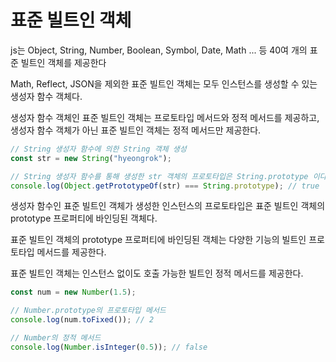 # 표준 빌트인 객체

js는 Object, String, Number, Boolean, Symbol, Date, Math ... 등 40여 개의 표준 빌트인 객체를 제공한다

Math, Reflect, JSON을 제외한 표준 빌트인 객체는 모두 인스턴스를 생성할 수 있는 생성자 함수 객체다.

생성자 함수 객체인 표준 빌트인 객체는 프로토타입 메서드와 정적 메서드를 제공하고, 생성자 함수 객체가 아닌 표준 빌트인 객체는 정적 메서드만 제공한다.

```js
// String 생성자 함수에 의한 String 객체 생성
const str = new String("hyeongrok");

// String 생성자 함수를 통해 생성한 str 객체의 프로토타입은 String.prototype 이다.
console.log(Object.getPrototypeOf(str) === String.prototype); // true
```

생성자 함수인 표준 빌트인 객체가 생성한 인스턴스의 프로토타입은 표준 빌트인 객체의 prototype 프로퍼티에 바인딩된 객체다.

표준 빌트인 객체의 prototype 프로퍼티에 바인딩된 객체는 다양한 기능의 빌트인 프로토타입 메서드를 제공한다.

표준 빌트인 객체는 인스턴스 없이도 호출 가능한 빌트인 정적 메서드를 제공한다.

```js
const num = new Number(1.5);

// Number.prototype의 프로토타입 메서드
console.log(num.toFixed()); // 2

// Number의 정적 메서드
console.log(Number.isInteger(0.5)); // false
```
